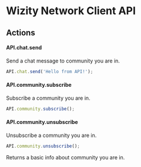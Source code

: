 # Wizity Network Client API

## Actions

#### API.chat.send
Send a chat message to community you are in.

``` javascript
API.chat.send('Hello from API!');
```

#### API.community.subscribe
Subscribe a community you are in.

``` js
API.community.subscribe();
```

#### API.community.unsubscribe
Unsubscribe a community you are in.

``` js
API.community.unsubscribe();
```

Returns a basic info about community you are in.
